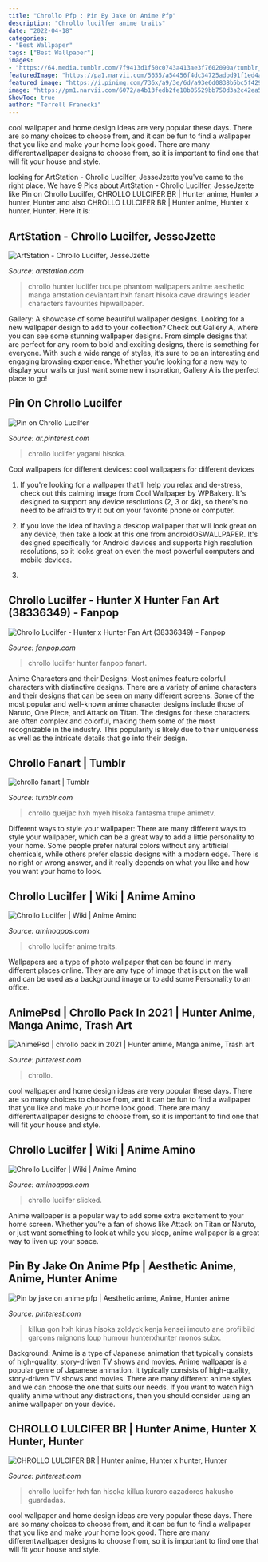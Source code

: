```yaml
---
title: "Chrollo Pfp : Pin By Jake On Anime Pfp"
description: "Chrollo lucilfer anime traits"
date: "2022-04-18"
categories:
- "Best Wallpaper"
tags: ["Best Wallpaper"]
images:
- "https://64.media.tumblr.com/7f9413d1f50c0743a413ae3f7602090a/tumblr_p1e7o57dbT1v6pembo1_r1_500.png"
featuredImage: "https://pa1.narvii.com/5655/a54456f4dc34725adbd91f1ed4ad85812d550406_hq.gif"
featured_image: "https://i.pinimg.com/736x/a9/3e/6d/a93e6d0838b5bc5f42970df77d92b5e2.jpg"
image: "https://pm1.narvii.com/6072/a4b13fedb2fe18b05529bb750d3a2c42ea508e7c_hq.jpg"
ShowToc: true
author: "Terrell Franecki"
---
```



cool wallpaper and home design ideas are very popular these days. There are so many choices to choose from, and it can be fun to find a wallpaper that you like and make your home look good. There are many differentwallpaper designs to choose from, so it is important to find one that will fit your house and style.

	

		
looking for ArtStation - Chrollo Lucilfer, JesseJzette you've came to the right place. We have 9 Pics about ArtStation - Chrollo Lucilfer, JesseJzette like Pin on Chrollo Lucilfer, CHROLLO LULCIFER BR | Hunter anime, Hunter x hunter, Hunter and also CHROLLO LULCIFER BR | Hunter anime, Hunter x hunter, Hunter. Here it is:
		
    
## ArtStation - Chrollo Lucilfer, JesseJzette

<img loading=lazy src="https://cdnb.artstation.com/p/assets/images/images/003/672/501/large/jesse-jzette-art-chrollo-lucilfer-edit.jpg?1483458702" onerror="this.onerror=null;this.src='https://tse3.mm.bing.net/th?id=OIP.uXezStie07Hn7aFoU_Xl6AHaJ9&amp;pid=15.1';" alt="ArtStation - Chrollo Lucilfer, JesseJzette">

_Source: artstation.com_

>chrollo hunter lucilfer troupe phantom wallpapers anime aesthetic manga artstation deviantart hxh fanart hisoka cave drawings leader characters favourites hipwallpaper. 

	

Gallery: A showcase of some beautiful wallpaper designs.
Looking for a new wallpaper design to add to your collection? Check out Gallery A, where you can see some stunning wallpaper designs. From simple designs that are perfect for any room to bold and exciting designs, there is something for everyone. With such a wide range of styles, it’s sure to be an interesting and engaging browsing experience. Whether you’re looking for a new way to display your walls or just want some new inspiration, Gallery A is the perfect place to go!





	
	
    
## Pin On Chrollo Lucilfer

<img loading=lazy src="https://i.pinimg.com/originals/ce/ea/9a/ceea9aedf648a8f8b2286f4e8e8e95b7.png" onerror="this.onerror=null;this.src='https://tse4.mm.bing.net/th?id=OIP.a7iQ3aBR5FrduuQTDM4R5AHaEK&amp;pid=15.1';" alt="Pin on Chrollo Lucilfer">

_Source: ar.pinterest.com_

>chrollo lucilfer yagami hisoka. 

	

Cool wallpapers for different devices:
cool wallpapers for different devices 

1. If you're looking for a wallpaper that'll help you relax and de-stress, check out this calming image from Cool Wallpaper by WPBakery. It's designed to support any device resolutions (2, 3 or 4k), so there's no need to be afraid to try it out on your favorite phone or computer.

2. If you love the idea of having a desktop wallpaper that will look great on any device, then take a look at this one from androidOSWALLPAPER. It's designed specifically for Android devices and supports high resolution resolutions, so it looks great on even the most powerful computers and mobile devices.

3.

    
## Chrollo Lucilfer - Hunter X Hunter Fan Art (38336349) - Fanpop

<img loading=lazy src="http://images6.fanpop.com/image/photos/38300000/Chrollo-Lucilfer-hunter-x-hunter-38336349-500-375.gif" onerror="this.onerror=null;this.src='https://tse2.mm.bing.net/th?id=OIP.dzLeYCnjqiL2Z6c2GZzzGQHaFj&amp;pid=15.1';" alt="Chrollo Lucilfer - Hunter x Hunter Fan Art (38336349) - Fanpop">

_Source: fanpop.com_

>chrollo lucilfer hunter fanpop fanart. 

	

Anime Characters and their Designs: Most animes feature colorful characters with distinctive designs.
There are a variety of anime characters and their designs that can be seen on many different screens. Some of the most popular and well-known anime character designs include those of Naruto, One Piece, and Attack on Titan. The designs for these characters are often complex and colorful, making them some of the most recognizable in the industry. This popularity is likely due to their uniqueness as well as the intricate details that go into their design.

    
## Chrollo Fanart | Tumblr

<img loading=lazy src="https://64.media.tumblr.com/7f9413d1f50c0743a413ae3f7602090a/tumblr_p1e7o57dbT1v6pembo1_r1_500.png" onerror="this.onerror=null;this.src='https://tse4.mm.bing.net/th?id=OIP.YkioFzfeDVY2i4ooBDKVEAAAAA&amp;pid=15.1';" alt="chrollo fanart | Tumblr">

_Source: tumblr.com_

>chrollo queijac hxh myeh hisoka fantasma trupe animetv. 

	

Different ways to style your wallpaper:
There are many different ways to style your wallpaper, which can be a great way to add a little personality to your home. Some people prefer natural colors without any artificial chemicals, while others prefer classic designs with a modern edge. There is no right or wrong answer, and it really depends on what you like and how you want your home to look.

    
## Chrollo Lucilfer | Wiki | Anime Amino

<img loading=lazy src="https://pm1.narvii.com/6072/a4b13fedb2fe18b05529bb750d3a2c42ea508e7c_hq.jpg" onerror="this.onerror=null;this.src='https://tse2.mm.bing.net/th?id=OIP.PRbQF0IvK85K05tY6B5GywHaJy&amp;pid=15.1';" alt="Chrollo Lucilfer | Wiki | Anime Amino">

_Source: aminoapps.com_

>chrollo lucilfer anime traits. 

	



Wallpapers are a type of photo wallpaper that can be found in many different places online. They are any type of image that is put on the wall and can be used as a background image or to add some Personality to an office.

    
## AnimePsd | Chrollo Pack In 2021 | Hunter Anime, Manga Anime, Trash Art

<img loading=lazy src="https://i.pinimg.com/736x/5d/8f/8a/5d8f8ae082b3e16c764674e2824dfba3.jpg" onerror="this.onerror=null;this.src='https://tse4.mm.bing.net/th?id=OIP.O0WVS6XcH0XCJDVH86RxnAHaHa&amp;pid=15.1';" alt="AnimePsd | chrollo pack in 2021 | Hunter anime, Manga anime, Trash art">

_Source: pinterest.com_

>chrollo. 

	

cool wallpaper and home design ideas are very popular these days. There are so many choices to choose from, and it can be fun to find a wallpaper that you like and make your home look good. There are many differentwallpaper designs to choose from, so it is important to find one that will fit your house and style.

    
## Chrollo Lucilfer | Wiki | Anime Amino

<img loading=lazy src="https://pa1.narvii.com/5655/a54456f4dc34725adbd91f1ed4ad85812d550406_hq.gif" onerror="this.onerror=null;this.src='https://tse4.mm.bing.net/th?id=OIP.tpE43RlHtU_wK0UvvOXg9AHaFj&amp;pid=15.1';" alt="Chrollo Lucilfer | Wiki | Anime Amino">

_Source: aminoapps.com_

>chrollo lucilfer slicked. 

	

Anime wallpaper is a popular way to add some extra excitement to your home screen. Whether you’re a fan of shows like Attack on Titan or Naruto, or just want something to look at while you sleep, anime wallpaper is a great way to liven up your space.

    
## Pin By Jake On Anime Pfp | Aesthetic Anime, Anime, Hunter Anime

<img loading=lazy src="https://i.pinimg.com/736x/43/ad/0f/43ad0f6e92cf5cc1c92878cb2f24b462.jpg" onerror="this.onerror=null;this.src='https://tse3.mm.bing.net/th?id=OIP.dLOFKVG3-ryE2wBxXRFleAAAAA&amp;pid=15.1';" alt="Pin by jake on anime pfp | Aesthetic anime, Anime, Hunter anime">

_Source: pinterest.com_

>killua gon hxh kirua hisoka zoldyck kenja kensei imouto ane profilbild garçons mignons loup humour hunterxhunter monos subx. 

	

Background: Anime is a type of Japanese animation that typically consists of high-quality, story-driven TV shows and movies.
Anime wallpaper is a popular genre of Japanese animation. It typically consists of high-quality, story-driven TV shows and movies. There are many different anime styles and we can choose the one that suits our needs. If you want to watch high quality anime without any distractions, then you should consider using an anime wallpaper on your device.

    
## CHROLLO LULCIFER BR | Hunter Anime, Hunter X Hunter, Hunter

<img loading=lazy src="https://i.pinimg.com/736x/a9/3e/6d/a93e6d0838b5bc5f42970df77d92b5e2.jpg" onerror="this.onerror=null;this.src='https://tse3.mm.bing.net/th?id=OIP.P6W7JHXcybpZk3y6HPnLKwHaMQ&amp;pid=15.1';" alt="CHROLLO LULCIFER BR | Hunter anime, Hunter x hunter, Hunter">

_Source: pinterest.com_

>chrollo lucilfer hxh fan hisoka killua kuroro cazadores hakusho guardadas. 

	

cool wallpaper and home design ideas are very popular these days. There are so many choices to choose from, and it can be fun to find a wallpaper that you like and make your home look good. There are many differentwallpaper designs to choose from, so it is important to find one that will fit your house and style.

